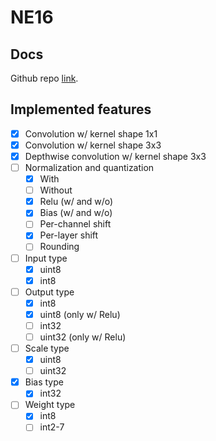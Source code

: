 # NE16

## Docs

Github repo [link](https://github.com/siracusa-soc/ne).

## Implemented features

- [x] Convolution w/ kernel shape 1x1
- [x] Convolution w/ kernel shape 3x3
- [x] Depthwise convolution w/ kernel shape 3x3
- [ ] Normalization and quantization
    - [x] With
    - [ ] Without
    - [x] Relu (w/ and w/o)
    - [x] Bias (w/ and w/o)
    - [ ] Per-channel shift
    - [x] Per-layer shift
    - [ ] Rounding
- [ ] Input type
    - [x] uint8
    - [x] int8
- [ ] Output type
    - [x] int8
    - [x] uint8 (only w/ Relu)
    - [ ] int32
    - [ ] uint32 (only w/ Relu)
- [ ] Scale type
    - [x] uint8
    - [ ] uint32
- [x] Bias type
    - [x] int32
- [ ] Weight type
    - [x] int8
    - [ ] int2-7
